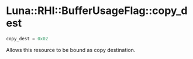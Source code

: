 # Luna::RHI::BufferUsageFlag::copy_dest

```c++
copy_dest = 0x02
```

Allows this resource to be bound as copy destination. 

